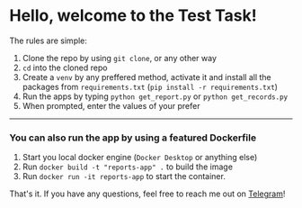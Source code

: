 # Hello, welcome to the Test Task!


The rules are simple:

1. Clone the repo by using `git clone`, or any other way
2. `cd` into the cloned repo
3. Create a `venv` by any preffered method, activate it and install all the packages from `requirements.txt` (`pip install -r requirements.txt`)
4. Run the apps by typing `python get_report.py` or `python get_records.py`
5. When prompted, enter the values of your prefer
---
### You can also run the app by using a featured Dockerfile
1. Start you local docker engine (`Docker Desktop` or anything else)
2. Run `docker build -t "reports-app" .` to build the image
3. Run `docker run -it reports-app` to start the container. 


That's it. If you have any questions, feel free to reach me out on [Telegram](https://t.me/oleksyi_u)!